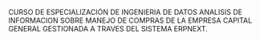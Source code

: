 CURSO DE ESPECIALIZACIÓN DE INGENIERIA DE DATOS
ANALISIS DE INFORMACION SOBRE MANEJO DE COMPRAS DE LA EMPRESA CAPITAL GENERAL GESTIONADA A TRAVES DEL SISTEMA ERPNEXT.

